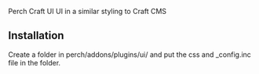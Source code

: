 Perch Craft UI
UI in a similar styling to Craft CMS

## Installation
Create a folder in perch/addons/plugins/ui/ and put the css and _config.inc file in the folder.
